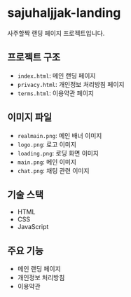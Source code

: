 # sajuhaljjak-landing

사주할짝 랜딩 페이지 프로젝트입니다.

## 프로젝트 구조

- `index.html`: 메인 랜딩 페이지
- `privacy.html`: 개인정보 처리방침 페이지
- `terms.html`: 이용약관 페이지

## 이미지 파일

- `realmain.png`: 메인 배너 이미지
- `logo.png`: 로고 이미지
- `loading.png`: 로딩 화면 이미지
- `main.png`: 메인 이미지
- `chat.png`: 채팅 관련 이미지

## 기술 스택

- HTML
- CSS
- JavaScript

## 주요 기능

- 메인 랜딩 페이지
- 개인정보 처리방침
- 이용약관 
